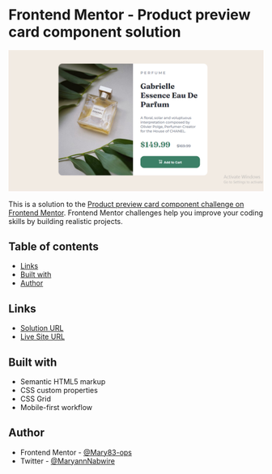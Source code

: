 # Frontend Mentor - Product preview card component solution

![](./images/screenshot.png)

This is a solution to the [Product preview card component challenge on Frontend Mentor](https://www.frontendmentor.io/challenges/product-preview-card-component-GO7UmttRfa). Frontend Mentor challenges help you improve your coding skills by building realistic projects. 

## Table of contents

- [Links](#links)
- [Built with](#built-with)
- [Author](#author)

## Links

- [Solution URL](https://github.com/Mary83-ops/frontendmentor-projects.git)
- [Live Site URL](https://mary83-ops.github.io/Results-summary-component/)

## Built with

- Semantic HTML5 markup
- CSS custom properties
- CSS Grid
- Mobile-first workflow

## Author

- Frontend Mentor - [@Mary83-ops](https://www.frontendmentor.io/profile/Mary83-ops)
- Twitter - [@MaryannNabwire](https://www.twitter.com/MaryannNabwire)